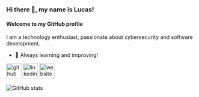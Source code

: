 ### Hi there 👋, my name is Lucas!
#### Welcome to my GitHub profile
I am a technology enthusiast, passionate about cybersecurity and software development.

- 🌱 Always learning and improving!


[<img src='https://cdn.jsdelivr.net/npm/simple-icons@3.0.1/icons/github.svg' alt='github' height='40'>](https://github.com/lucas-jb)  [<img src='https://cdn.jsdelivr.net/npm/simple-icons@3.0.1/icons/linkedin.svg' alt='linkedin' height='40'>](https://www.linkedin.com/in/lucas-juarez-barrios/)  [<img src='https://cdn.jsdelivr.net/npm/simple-icons@3.0.1/icons/icloud.svg' alt='website' height='40'>](https://lucas-jb.github.io)  

![GitHub stats](https://github-readme-stats.vercel.app/api?username=lucas-jb&show_icons=true)  
